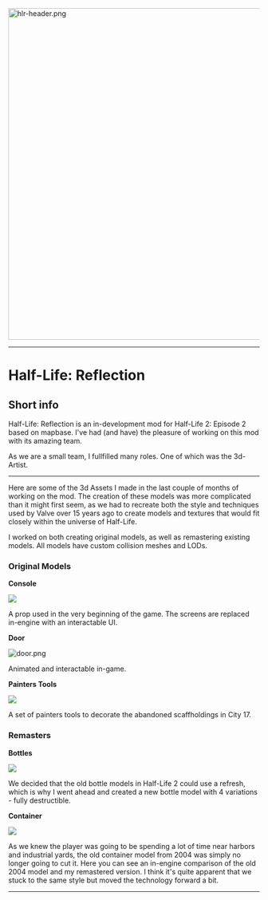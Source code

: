 <img title="" src="file:///D:/Projects/aaronbeardless.github.io/articles/hlr-content/hlr-header.png" alt="hlr-header.png" width="665" data-align="center">

---

# Half-Life: Reflection

## Short info

Half-Life: Reflection is an in-development mod for Half-Life 2: Episode 2 based on mapbase. I've had (and have) the pleasure of working on this mod with its amazing team.

As we are a small team, I fullfilled many roles. One of which was the 3d-Artist.

---

Here are some of the 3d Assets I made in the last couple of months of working on the mod. The creation of these models was more complicated than it might first seem, as we had to recreate both the style and techniques used by Valve over 15 years ago to create models and textures that would fit closely within the universe of Half-Life.

I worked on both creating original models, as well as remastering existing models. All models have custom collision meshes and LODs.

### Original Models

**Console**

![](I:\THA%20Interview%20Resourcen\Hlr\console.png)

A prop used in the very beginning of the game. The screens are replaced in-engine with an interactable UI.

**Door**

![door.png](D:\Projects\aaronbeardless.github.io\articles\hlr-content\door.png)

Animated and interactable in-game.

**Painters Tools**

![](D:\Projects\aaronbeardless.github.io\articles\hlr-content\paint.png)

A set of painters tools to decorate the abandoned scaffholdings in City 17.

### Remasters

**Bottles**

![](D:\Projects\aaronbeardless.github.io\articles\hlr-content\bottles.png)

We decided that the old bottle models in Half-Life 2 could use a refresh, which is why I went ahead and created a new bottle model with 4 variations - fully destructible.

**Container**

![](D:\Projects\aaronbeardless.github.io\articles\hlr-content\container-comparison.png)

As we knew the player was going to be spending a lot of time near harbors and industrial yards, the old container model from 2004 was simply no longer going to cut it. Here you can see an in-engine comparison of the old 2004 model and my remastered version. I think it's quite apparent that we stuck to the same style but moved the technology forward a bit.

****
